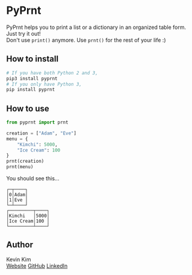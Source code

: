 # PyPrnt

PyPrnt helps you to print a list or a dictionary in an organized table form.  
Just try it out!  
Don't use `print()` anymore. Use `prnt()` for the rest of your life :)

## How to install

```bash
# If you have both Python 2 and 3,
pip3 install pyprnt
# If you only have Python 3,
pip install pyprnt
```

## How to use

```python
from pyprnt import prnt

creation = ["Adam", "Eve"]
menu = {
    "Kimchi": 5000,
    "Ice Cream": 100
}
prnt(creation)
prnt(menu)
```

You should see this...

```text
┌─┬────┐
│0│Adam│
│1│Eve │
└─┴────┘
┌─────────┬────┐
│Kimchi   │5000│
│Ice Cream│100 │
└─────────┴────┘
```

## Author

Kevin Kim  
[Website](https://kevink1103.github.io/) 
[GitHub](https://github.com/kevink1103) 
[LinkedIn](https://www.linkedin.com/in/kimsungbum/)
